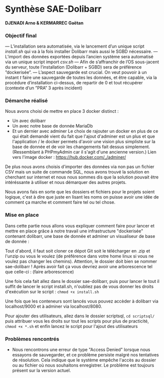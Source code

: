 # Synthèse SAE-Dolibarr
#### DJENADI Arno & KERMARREC Gaëtan

### Objectif final

— L’installation sera automatisée, via le lancement d’un unique script *install.sh* qui va à la fois installer Dolibarr mais aussi le SGBD nécessaire.
— L’import des données exportées depuis l’ancien système sera automatisé via un unique script import *csv.sh*
— Afin de s’affranchir de l’OS sous-jacent du serveur, toute l’installation (Dolibarr + SGBD) sera de préférence ”dockerisée”.
— L’aspect sauvegarde est crucial. On veut pouvoir à un instant *t* faire une sauvegarde de toutes les données, et être capable, via la procédure d’installation ci-dessus, de repartir de 0 et tout récupérer (contexte d’un ”PRA” 3 après incident)

### Démarche réalisé
Nous avons choisi de mettre en place 3 docker distinct :
- Un avec dolibarr
- Un avec notre base de donnée MariaDb
- Et un dernier avec adminer
Le choix de rajouter un docker en plus de ce qui était demandé vient du fait que l'ajout d'adminer est un plus et que l'application / le docker permets d'avoir une vision plus simpliste sur la base de donnée et de voir les changements fait dessus simplement.(Ressemblant à PHPmyAdmin car il s'agit d'une ancienne version.) Lien vers l'image docker : https://hub.docker.com/_/adminer/

De plus nous avons choisis d'importer des données via non pas un fichier CSV mais un suite de commande SQL, nous avons trouvé la solution en cherchant sur internet et nous nous sommes dis que la solution pouvait être intéréssante à utiliser et nous démarquer des autres projets.

Nous avons fais en sorte que les dossiers et fichiers pour le projets soient logique, c'est à dire que juste en lisant les noms on puisse avoir une idée de comment ça marche et comment faire tel ou tel chose.

### Mise en place 

Dans cette partie nous allons vous expliquer comment faire pour lancer et mettre en place grâce à notre travail une infrastructure "dockerisée" contenant dolibarr, une base de donnée et adminer un visualiseur de base de donnée : 

Tout d'abord, il faut soit cloner ce dépot Git soit le télécharger en .zip et l'unzip ou vous le voulez (de préférence dans votre home linux si vous ne voulez pas changer les chemins). Attention, le dossier doit bien se nommer sae-dolibarr !
Après avoir fait ça vous devriez avoir une arborescence tel que celle-ci :
(faire arborescence)

Une fois cela fait allez dans le dossier sae-dolibarr, puis pour lancer le tout il suffit de lancer le script install.sh, n'oubliez pas de vous donner les droits d'exécution sur le script :
`chmod +x install.sh`

Une fois que les conteneurs sont lancés vous pouvez accèder à dolibarr via localhost/9000 et à adminer via localhost/8080.

Pour ajouter des utilisateurs, allez dans le dossier scriptsql, `cd scriptsql/` puis attribuer vous les droits sur tout les scripts pour plus de practicité, `chmod +x *.sh` et enfin lancez le script pour l'ajout des utilisateurs 

### Problèmes rencontrés
- Nous rencontrons une erreur de type "Access Denied" lorsque nous essayons de sauvegarder, et ce problème persiste malgré nos tentatives de résolution. Cela indique que le système empêche l'accès au dossier ou au fichier où nous souhaitons enregistrer. Le problème est toujours présent sur la version actuel.
 
